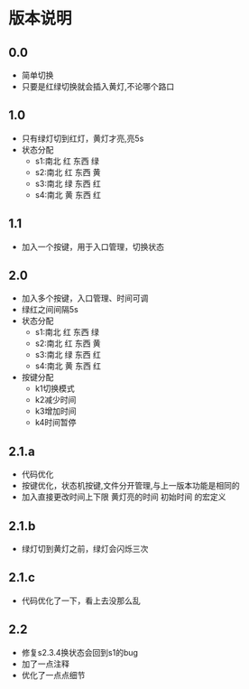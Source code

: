 # 版本说明 

## 0.0

* 简单切换
* 只要是红绿切换就会插入黄灯,不论哪个路口

## 1.0

* 只有绿灯切到红灯，黄灯才亮,亮5s
* 状态分配
	* s1:南北   红     东西   绿
	* s2:南北   红     东西   黄
	* s3:南北   绿     东西   红
	* s4:南北   黄     东西   红

## 1.1

* 加入一个按键，用于入口管理，切换状态

## 2.0

* 加入多个按键，入口管理、时间可调
* 绿红之间间隔5s
* 状态分配
	* s1:南北   红     东西   绿
	* s2:南北   红     东西   黄
	* s3:南北   绿     东西   红
	* s4:南北   黄     东西   红
* 按键分配
	* k1切换模式
	* k2减少时间
	* k3增加时间
	* k4时间暂停

## 2.1.a

* 代码优化
* 按键优化，状态机按键,文件分开管理,与上一版本功能是相同的
* 加入直接更改时间上下限 黄灯亮的时间 初始时间 的宏定义

## 2.1.b

* 绿灯切到黄灯之前，绿灯会闪烁三次

## 2.1.c

* 代码优化了一下，看上去没那么乱

## 2.2

* 修复s2.3.4换状态会回到s1的bug
* 加了一点注释
* 优化了一点点细节